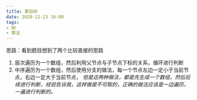 ```yaml
---
title: 累加树
date: 2020-12-23 16:08
tags: 
- 树
- 算法
---
```


思路：看到题目想到了两个比较直接的思路
1. 层次遍历为一个数组，然后利用父节点与子节点下标的关系，循环进行判断
2. 中序遍历为一个数组，然后使用分支的做法，每一个节点左边一定小于当前节点，右边一定大于当前节点，
*但是这两种做法，都是先生成一个数组，然后后续进行判断，经验告诉我，这样做是不可取的，正确的做法应该是一边遍历，一遍进行判断的。*